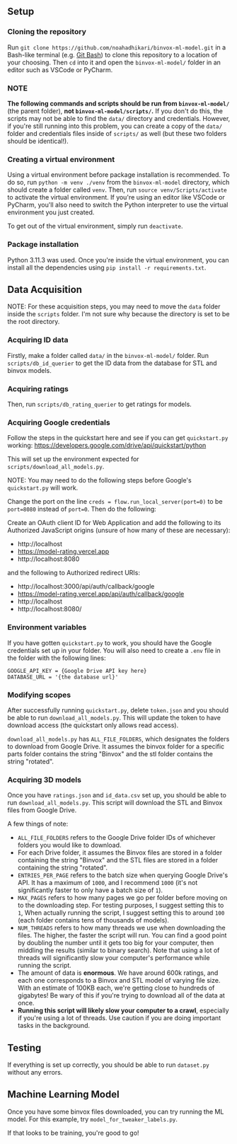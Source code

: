 ## Setup

### Cloning the repository

Run `git clone https://github.com/noahadhikari/binvox-ml-model.git` in a Bash-like terminal (e.g. [Git Bash](https://gitforwindows.org/)) to clone this repository to a location of your choosing. Then `cd` into it and open the `binvox-ml-model/` folder in an editor such as VSCode or PyCharm.

### NOTE

**The following commands and scripts should be run from `binvox-ml-model/`** (the parent folder), **not `binvox-ml-model/scripts/`.** If you don't do this, the scripts may not be able to find the `data/` directory and credentials. However, if you're still running into this problem, you can create a copy of the `data/` folder and credentials files inside of `scripts/` as well (but these two folders should be identical!).

### Creating a virtual environment

Using a virtual environment before package installation is recommended. To do so, run `python -m venv ./venv` from the `binvox-ml-model` directory, which should create a folder called `venv`. Then, run `source venv/Scripts/activate` to activate the virtual environment. If you're using an editor like VSCode or PyCharm, you'll also need to switch the Python interpreter to use the virtual environment you just created.

To get out of the virtual environment, simply run `deactivate`.

### Package installation

Python 3.11.3 was used. Once you're inside the virtual environment, you can install all the dependencies using `pip install -r requirements.txt`.

## Data Acquisition

NOTE: For these acquisition steps, you may need to move the `data` folder inside the `scripts` folder. I'm not sure why because the directory is set to be the root directory.

### Acquiring ID data

Firstly, make a folder called `data/` in the `binvox-ml-model/` folder. Run `scripts/db_id_querier` to get the ID data from the database for STL and binvox models.

### Acquiring ratings

Then, run `scripts/db_rating_querier` to get ratings for models.


### Acquiring Google credentials

Follow the steps in the quickstart here and see if you can get `quickstart.py` working: https://developers.google.com/drive/api/quickstart/python

This will set up the environment expected for `scripts/download_all_models.py`.

NOTE: You may need to do the following steps before Google's `quickstart.py` will work.

Change the port on the line `creds = flow.run_local_server(port=0)` to be `port=8080` instead of `port=0`. Then do the following:

Create an OAuth client ID for Web Application and add the following to its Authorized JavaScript origins (unsure of how many of these are necessary):
- http://localhost
- https://model-rating.vercel.app
- http://localhost:8080

and the following to Authorized redirect URIs:
- http://localhost:3000/api/auth/callback/google
- https://model-rating.vercel.app/api/auth/callback/google
- http://localhost
- http://localhost:8080/


### Environment variables

If you have gotten `quickstart.py` to work, you should have the Google credentials set up in your folder. You will also need to create a `.env` file in the folder with the following lines:

```
GOOGLE_API_KEY = {Google Drive API key here}
DATABASE_URL = '{the database url}'
```

### Modifying scopes

After successfully running `quickstart.py`, delete `token.json` and you should be able to run `download_all_models.py`. This will update the token to have download access (the quickstart only allows read access).

`download_all_models.py` has `ALL_FILE_FOLDERS`, which designates the folders to download from Google Drive. It assumes the binvox folder for a specific parts folder contains the string "Binvox" and the stl folder contains the string "rotated".

### Acquiring 3D models

Once you have `ratings.json` and `id_data.csv` set up, you should be able to run `download_all_models.py`. This script will download the STL and Binvox files from Google Drive.

A few things of note:

- `ALL_FILE_FOLDERS` refers to the Google Drive folder IDs of whichever folders you would like to download.
- For each Drive folder, it assumes the Binvox files are stored in a folder containing the string "Binvox" and the STL files are stored in a folder containing the string "rotated".
- `ENTRIES_PER_PAGE` refers to the batch size when querying Google Drive's API. It has a maximum of `1000`, and I recommend `1000` (it's not significantly faster to only have a batch size of `1`).
- `MAX_PAGES` refers to how many pages we go per folder before moving on to the downloading step. For testing purposes, I suggest setting this to `1`, When actually running the script, I suggest setting this to around `100` (each folder contains tens of thousands of models).
- `NUM_THREADS` refers to how many threads we use when downloading the files. The higher, the faster the script will run. You can find a good point by doubling the number until it gets too big for your computer, then middling the results (similar to binary search). Note that using a lot of threads will significantly slow your computer's performance while running the script.
- The amount of data is **enormous**. We have around 600k ratings, and each one corresponds to a Binvox and STL model of varying file size. With an estimate of 100KB each, we're getting close to hundreds of gigabytes! Be wary of this if you're trying to download all of the data at once.
- **Running this script will likely slow your computer to a crawl**, especially if you're using a lot of threads. Use caution if you are doing important tasks in the background.

## Testing

If everything is set up correctly, you should be able to run `dataset.py` without any errors.

## Machine Learning Model

Once you have some binvox files downloaded, you can try running the ML model. For this example, try `model_for_tweaker_labels.py`.

If that looks to be training, you're good to go!

